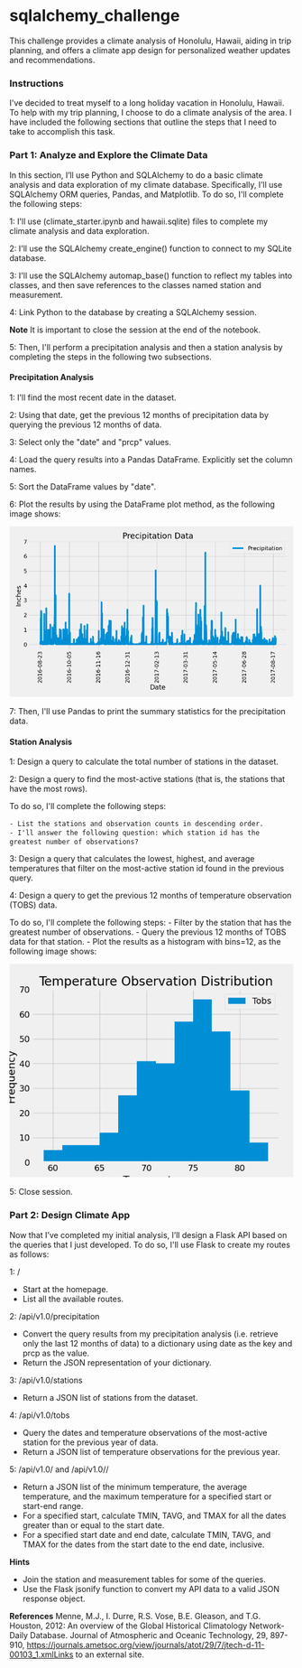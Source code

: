 # sqlalchemy_challenge
This challenge provides a climate analysis of Honolulu, Hawaii, aiding in trip planning, and offers a climate app design for personalized weather updates and recommendations.

### Instructions
I've decided to treat myself to a long holiday vacation in Honolulu, Hawaii. To help with my trip planning, I choose to do a climate analysis of the area. I have included the following sections that outline the steps that I need to take to accomplish this task.

### Part 1: Analyze and Explore the Climate Data
In this section, I’ll use Python and SQLAlchemy to do a basic climate analysis and data exploration of my climate database. Specifically, I’ll use SQLAlchemy ORM queries, Pandas, and Matplotlib. 
To do so, I'll complete the following steps:

1: I'll use  (climate_starter.ipynb and hawaii.sqlite) files to complete my climate analysis and data exploration.

2: I'll use the SQLAlchemy create_engine() function to connect to my SQLite database.

3: I'll use the SQLAlchemy automap_base() function to reflect my tables into classes, and then save references to the classes named station and measurement.

4: Link Python to the database by creating a SQLAlchemy session.

**Note**
 It is important to close the session at the end of the notebook.

 5: Then, I'll perform a precipitation analysis and then a station analysis by completing the steps in the following two subsections.

 ####  Precipitation Analysis

 1: I'll find the most recent date in the dataset.
 
 2: Using that date, get the previous 12 months of precipitation data by querying the previous 12 months of data.
 
 3: Select only the "date" and "prcp" values.
 
 4: Load the query results into a Pandas DataFrame. Explicitly set the column names.
 
 5: Sort the DataFrame values by "date".
 
 6: Plot the results by using the DataFrame plot method, as the following image shows:

 ![](SurfsUp/Images/PrecipitationData.png)

 7: Then, I'll use Pandas to print the summary statistics for the precipitation data.

 #### Station Analysis

 1: Design a query to calculate the total number of stations in the dataset.
 
 2: Design a query to find the most-active stations (that is, the stations that have the most rows). 
 
 To do so, I'll complete the following steps:
 
    - List the stations and observation counts in descending order.
    - I'll answer the following question: which station id has the greatest number of observations?
    
 3: Design a query that calculates the lowest, highest, and average temperatures that filter on the most-active station id found in the previous query.
 
 4: Design a query to get the previous 12 months of temperature observation (TOBS) data. 
 
 To do so, I'll complete the following steps:
     - Filter by the station that has the greatest number of observations.
     - Query the previous 12 months of TOBS data for that station.
     - Plot the results as a histogram with bins=12, as the following image shows:

![](SurfsUp/Images/TemperatureDistribution.png)

5: Close session.

### Part 2: Design Climate App
Now that I’ve completed my initial analysis, I’ll design a Flask API based on the queries that I just developed. 
To do so, I'll use Flask to create my routes as follows:

1: /
  - Start at the homepage.
  - List all the available routes.
    
2: /api/v1.0/precipitation
  - Convert the query results from my precipitation analysis (i.e. retrieve only the last 12 months of data) to a dictionary using date as the key and prcp as the value.
  - Return the JSON representation of your dictionary.

3: /api/v1.0/stations
  - Return a JSON list of stations from the dataset.

4: /api/v1.0/tobs
  - Query the dates and temperature observations of the most-active station for the previous year of data.
  - Return a JSON list of temperature observations for the previous year.

5: /api/v1.0/<start> and /api/v1.0/<start>/<end>
  - Return a JSON list of the minimum temperature, the average temperature, and the maximum temperature for a specified start or start-end range.
  - For a specified start, calculate TMIN, TAVG, and TMAX for all the dates greater than or equal to the start date.
  - For a specified start date and end date, calculate TMIN, TAVG, and TMAX for the dates from the start date to the end date, inclusive.

**Hints**
- Join the station and measurement tables for some of the queries.
- Use the Flask jsonify function to convert my API data to a valid JSON response object.

**References**
Menne, M.J., I. Durre, R.S. Vose, B.E. Gleason, and T.G. Houston, 2012: An overview of the Global Historical Climatology Network-Daily Database. Journal of Atmospheric and Oceanic Technology, 29, 897-910, https://journals.ametsoc.org/view/journals/atot/29/7/jtech-d-11-00103_1.xmlLinks to an external site.
